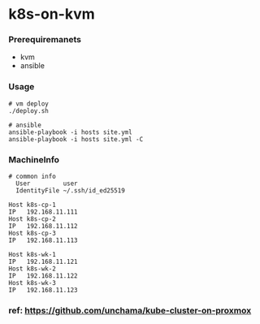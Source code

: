 # k8s-on-kvm

### Prerequiremanets
- kvm
- ansible

### Usage
```
# vm deploy
./deploy.sh

# ansible 
ansible-playbook -i hosts site.yml
ansible-playbook -i hosts site.yml -C
```

### MachineInfo
```
# common info
  User         user
  IdentityFile ~/.ssh/id_ed25519

Host k8s-cp-1
IP   192.168.11.111
Host k8s-cp-2
IP   192.168.11.112
Host k8s-cp-3
IP   192.168.11.113

Host k8s-wk-1
IP   192.168.11.121
Host k8s-wk-2
IP   192.168.11.122
Host k8s-wk-3
IP   192.168.11.123
```

### ref: https://github.com/unchama/kube-cluster-on-proxmox
